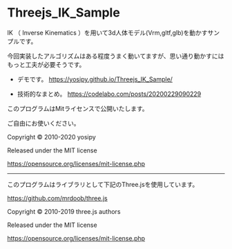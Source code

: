 # Threejs_IK_Sample

IK （ Inverse Kinematics ）を用いて3d人体モデル(Vrm,gltf,glb)を動かすサンプルです。

今回実装したアルゴリズムはある程度うまく動いてますが、思い通り動かすにはもっと工夫が必要そうです。




- デモです。
https://yosipy.github.io/Threejs_IK_Sample/


- 技術的なまとめ。
https://codelabo.com/posts/20200229090229

このプログラムはMitライセンスで公開いたします。

ご自由にお使いください。

Copyright © 2010-2020 yosipy

Released under the MIT license

https://opensource.org/licenses/mit-license.php

***********************************************************


このプログラムはライブラリとして下記のThree.jsを使用しています。

https://github.com/mrdoob/three.js

Copyright © 2010-2019 three.js authors

Released under the MIT license

https://opensource.org/licenses/mit-license.php




